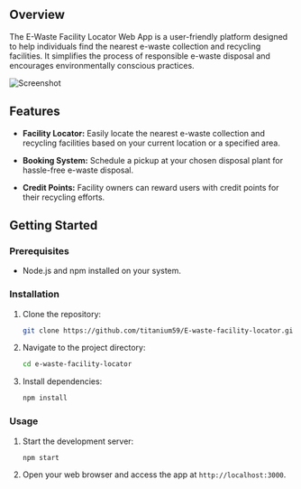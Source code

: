 

## Overview

The E-Waste Facility Locator Web App is a user-friendly platform designed to help individuals find the nearest e-waste collection and recycling facilities. It simplifies the process of responsible e-waste disposal and encourages environmentally conscious practices.

![Screenshot](screenshot.png)

## Features

- **Facility Locator:** Easily locate the nearest e-waste collection and recycling facilities based on your current location or a specified area.

- **Booking System:** Schedule a pickup at your chosen disposal plant for hassle-free e-waste disposal.

- **Credit Points:** Facility owners can reward users with credit points for their recycling efforts.

## Getting Started

### Prerequisites

- Node.js and npm installed on your system.

### Installation

1. Clone the repository:

   ```bash
   git clone https://github.com/titanium59/E-waste-facility-locator.git
2. Navigate to the project directory:

   ```bash
   cd e-waste-facility-locator
   ```

3. Install dependencies:

   ```bash
   npm install
   ```

### Usage

1. Start the development server:

   ```bash
   npm start
   ```

2. Open your web browser and access the app at `http://localhost:3000`.

